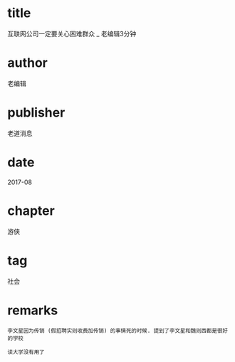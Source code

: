 # title
互联网公司一定要关心困难群众 _ 老编辑3分钟

# author
老编辑

# publisher
老道消息

# date
2017-08

# chapter
游侠

# tag
社会

# remarks
`李文星因为传销 (假招聘实则收费加传销) 的事情死的时候. 提到了李文星和魏则西都是很好的学校`

`读大学没有用了`